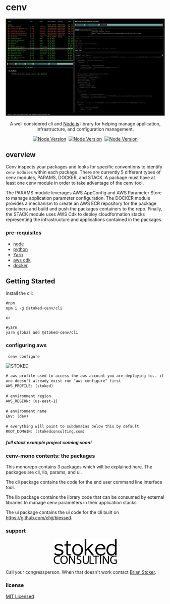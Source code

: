 
# cenv

<p align="center">
  <a href="https://cenv-mono-artifacts.s3.amazonaws.com/cenv-deploy-curb-cloud.gif" target="_blank"><picture>
  <source media="(prefers-color-scheme: dark)" srcset="./assets/cenv-deploy.png">
  <img width="800" alt="STOKED" src="./assets/cenv-deploy.png">
</picture></a>
</p>
  <p align="center">A well considered cli and <a href="http://nodejs.org" target="_blank">Node.js</a> library for helping manage application, infrastructure, and configuration management.</p>
  <p align="center">
    <a href="https://nodejs.org/en/download/" target="_blank"><img src="https://img.shields.io/badge/node-18.16.1-gree" alt="Node Version" /></a>&nbsp
    <a href="https://www.typescriptlang.org/" target="_blank"><img src="https://img.shields.io/badge/typescript-4.9.5-blue" alt="Node Version" /></a>&nbsp
    <a href="https://aws.amazon.com/cdk/" target="_blank"><img src="https://img.shields.io/badge/cdk-2.85.0-orange" alt="Node Version" /></a>
  </p>
  <!--[![Backers on Open Collective](https://opencollective.com/stoked-cenv/backers/badge.svg)](https://opencollective.com/stoked-cenv#backer)
  [![Sponsors on Open Collective](https://opencollective.com/stoked-cenv/sponsors/badge.svg)](https://opencollective.com/stoked-cenv#sponsor)-->

##  overview

Cenv inspects your packages and looks for specific conventions to identify `cenv modules` within each package. There are currently 5 different types of cenv modules, PARAMS, DOCKER, and STACK. A package must have at least one cenv module in order to take advantage of the cenv tool.

The PARAMS module leverages AWS AppConfig and AWS Parameter Store to manage application parameter configuration. The DOCKER module provides a mechanism to create an AWS ECR repository for the package containers and build and push the packages containers to the repo. Finally, the STACK module uses AWS Cdk to deploy cloudformation stacks representing the infrastructure and applications contained in the packages.


### pre-requisites

- [node](https://nodejs.org/en/download/)
- [python](https://www.python.org/downloads/)
- [Yarn](https://classic.yarnpkg.com/en/docs/install/#debian-stable)
- [aws cdk](https://aws.amazon.com/cdk/)
- [docker](https://www.docker.com/products/docker-desktop)

## Getting Started

install the cli:

```shell
#npm
npm i -g @stoked-cenv/cli 
```
or

```shell
#yarn
yarn global add @stoked-cenv/cli 
```

### configuring aws

```shell
 cenv configure
 ```
<picture>
  <source media="(prefers-color-scheme: dark)" srcset="https://cenv-mono-artifacts.s3.amazonaws.com/cenv+config.gif" >
  <img width="300" alt="STOKED" src="https://cenv-mono-artifacts.s3.amazonaws.com/cenv+config.gif">
</picture>

```shell
# aws profile used to access the aws account you are deploying to.. if one doesn't already exist run "aws configure" first
AWS_PROFILE: (stoked)

# environment region
AWS_REGION: (us-east-1)

# environment name
ENV: (dev)

# everything will point to subdomains below this by default
ROOT_DOMAIN: (stokedconsulting.com)
```

##### full stack example project coming soon!

### cenv-mono contents: the packages

This monorepo contains 3 packages which will be explained here. The packages are cli, lib, params, and ui.

The cli package contains the code for the end user command line interface tool.

The lib package contains the library code that can be consumed by external libraries to manage cenv parameters in their application stacks.

The ui package contains the ui code for the cli built on https://github.com/chjj/blessed.

### support

<p align="center">
<a href="http://stokedconsulting.com/" target="blank">
<picture>
  <source media="(prefers-color-scheme: dark)" srcset="./assets/sc-logo.white.png">
  <img width="200px" alt="STOKED" src="./assets/sc-logo.png">
</picture>
</a>
</p>


Call your congressperson. When that doesn't work contact [Brian Stoker](mailto:b@stokedconsulting.com).

### license

[MIT Licensed](https://opensource.org/license/mit/)

